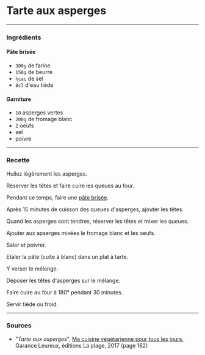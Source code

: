 # Tarte aux asperges

---

### Ingrédients

#### Pâte brisée
* `300g` de farine
* `150g` de beurre
* `½cac` de sel
* `8cl` d'eau tiède

#### Garniture
* `10` asperges vertes
* `200g` de fromage blanc
* `2` oeufs
* sel
* poivre

---

### Recette

Huilez légèrement les asperges.

Réserver les têtes et faire cuire les queues au four.

Pendant ce temps, faire une [pâte brisée](../support/pate_brisee.md).

Après 15 minutes de cuisson des queues d'asperges, ajouter les têtes.

Quand les asperges sont tendres, réserver les têtes et mixer les queues.

Ajouter aux apserges mixées le fromage blanc et les oeufs.

Saler et poivrer.

Etaler la pâte (cuite à blanc) dans un plat à tarte.

Y verser le mélange.

Déposer les têtes d'asperges sur le mélange.

Faire cuire au four à 180° pendant 30 minutes.

Servir tiède ou froid.

---

### Sources

* "*Tarte aux asperges*", [Ma cuisine végétarienne pour tous les jours](https://www.laplage.fr/catalogue/ma-cuisine-vegetarienne-pour-tous-les-jours-garance-leureux-2/), Garance Leureux, éditions La plage, 2017 (page 162)
